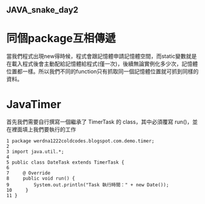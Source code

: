 ## JAVA_snake_day2

# 同個package互相傳遞

  當我們程式出現new得時候，程式會跟記憶體申請記憶體空間，而static變數就是在載入程式後會主動配給記憶體給程式(僅一次)，後續無論實例化多少次，記憶體位置都一樣。所以我們不同的function只有抓取同一個記憶體位置就可抓到同樣的資料。
  
# JavaTimer
  
  首先我們需要自行撰寫一個繼承了 TimerTask 的 class，其中必須覆寫 run()，並在裡面填上我們要執行的工作
  
  ```
  1 package werdna1222coldcodes.blogspot.com.demo.timer;
  2 
  3 import java.util.*;
  4 
  5 public class DateTask extends TimerTask {
  6     
  7     @ Override
  8     public void run() {
  9         System.out.println("Task 執行時間：" + new Date());
 10     }
 11 }
  ```
